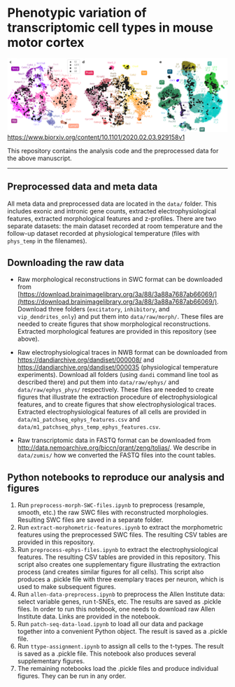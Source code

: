 # Phenotypic variation of transcriptomic cell types in mouse motor cortex
![patch-seq coverage](cover.png)
https://www.biorxiv.org/content/10.1101/2020.02.03.929158v1

This repository contains the analysis code and the preprocessed data for the above manuscript. 

------------

## Preprocessed data and meta data

All meta data and preprocessed data are located in the `data/` folder. This includes exonic and intronic gene counts, extracted electrophysiological features, extracted morphological features and z-profiles. There are two separate datasets: the main dataset recorded at room temperature and the follow-up dataset recorded at physiological temperature (files with `phys_temp` in the filenames).

## Downloading the raw data

* Raw morphological reconstructions in SWC format can be downloaded from [https://download.brainimagelibrary.org/3a/88/3a88a7687ab66069/](https://download.brainimagelibrary.org/3a/88/3a88a7687ab66069/). Download three folders (`excitatory`, `inhibitory`, and `vip_dendrites_only`) and put them into `data/raw/morph/`. These files are needed to create figures that show morphological reconstructions. Extracted morphological features are provided in this repository (see above).

* Raw electrophysiological traces in NWB format can be downloaded from https://dandiarchive.org/dandiset/000008/ and https://dandiarchive.org/dandiset/000035 (physiological temperature experiments). Download all folders (using `dandi` command line tool as described there) and put them into `data/raw/ephys/` and `data/raw/ephys_phys/` respectively. These files are needed to create figures that illustrate the extraction procedure of electrophysiological features, and to create figures that show electrophysiological traces. Extracted electrophysiological features of all cells are provided in `data/m1_patchseq_ephys_features.csv` and `data/m1_patchseq_phys_temp_ephys_features.csv`. 

* Raw transcriptomic data in FASTQ format can be downloaded from http://data.nemoarchive.org/biccn/grant/zeng/tolias/. We describe in `data/zumis/` how we converted the FASTQ files into the count tables.

## Python notebooks to reproduce our analysis and figures

1. Run `preprocess-morph-SWC-files.ipynb` to preprocess (resample, smooth, etc.) the raw SWC files with reconstructed morphologies. Resulting SWC files are saved in a separate folder.
1. Run `extract-morphometric-features.ipynb` to extract the morphometric features using the preprocessed SWC files. The resulting CSV tables are provided in this repository.
2. Run `preprocess-ephys-files.ipynb` to extract the electrophysiological features. The resulting CSV tables are provided in this repository. This script also creates one supplementary figure illustrating the extraction process (and creates similar figures for all cells). This script also produces a .pickle file with three exemplary traces per neuron, which is used to make subsequent figures.
3. Run `allen-data-preprocess.ipynb` to preprocess the Allen Institute data: select variable genes, run t-SNEs, etc. The results are saved as .pickle files. In order to run this notebook, one needs to download raw Allen Institute data. Links are provided in the notebook.
4. Run `patch-seq-data-load.ipynb` to load all our data and package together into a convenient Python object. The result is saved as a .pickle file.
5. Run `ttype-assignment.ipynb` to assign all cells to the t-types. The result is saved as a .pickle file. This notebook also produces several supplementary figures.
6. The remaining notebooks load the .pickle files and produce individual figures. They can be run in any order.
